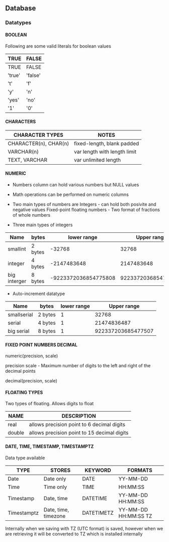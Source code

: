 ## Database 

### Datatypes

#### BOOLEAN

Following are some valid literals for boolean values

| TRUE        | FALSE       |
| ----------- | ----------- |
| TRUE        | FALSE       |
| 'true'      | 'false'     |
| 't'         | 'f'         |
| 'y'         | 'n'         |
| 'yes'       | 'no'        |
| '1'         | '0'         |

#### CHARACTERS


| CHARACTER TYPES           | NOTES                        |
| ------------------------- | ---------------------------- |
| CHARACTER(n), CHAR(n)     | fixed-length, blank padded   |
| VARCHAR(n)                | var length with length limit |
| TEXT, VARCHAR             | var unlimited length         |

#### NUMERIC

- Numbers column can hold various numbers but NULL values
- Math operations can be performed on numeric columns
- Two main types of numbers are
  Integers - can hold both posivite and negative values
  Fixed-point floating numbers  - Two format of fractions of whole numbers

- Three main types of integers


| Name         | bytes       | lower range             | Upper range         |
| ------------ | ----------- | ----------------------- | ------------------- |
| smallint     | 2 bytes     | -32768                  | 32768               |
| integer      | 4 bytes     | -2147483648             | 2147483648          |
| big interger | 8 bytes     | -9223372036854775808    | 9223372036854775807 |


- Auto-increment datatype

| Name         | bytes       | lower range | Upper range         |
| ------------ | ----------- | ----------- | ------------------- |
| smallserial  | 2 bytes     | 1           | 32768               |
| serial       | 4 bytes     | 1           | 21474836487         |
| big serial   | 8 bytes     | 1           | 922337203685477507  |


#### FIXED POINT NUMBERS DECIMAL

numeric(precision, scale)

precision scale - Maximum number of digits to the left and right of the decimal points


decimal(precision, scale)


#### FLOATING TYPES

Two types of floating. Allows digits to float

| NAME   | DESCRIPTION                                 |
| ------ | ------------------------------------------- |
| real   | allows precision point to 6 decimal digits  |
| double | allows precision point to 15 decimal digits |


#### DATE, TIME, TIMESTAMP, TIMESTAMPTZ

Data type available

| TYPE        | STORES                  | KEYWORD    | FORMATS                    |
| ----------- | ----------------------- | ---------  | -------------------------- | 
| Date        | Date only               | DATE       | YY-MM-DD                   |
| Time        | Time only               | TIME       | HH:MM:SS                   |
| Timestamp   | Date, time              | DATETIME   | YY-MM-DD HH:MM:SS          |
| Timestamptz | Date, time, timezone    | DATETIMETZ | YY-MM-DD HH:MM:SS TZ       |

Internally when we saving with TZ (UTC format) is saved, however when we are
retrieving it will be converted to TZ which is installed internally